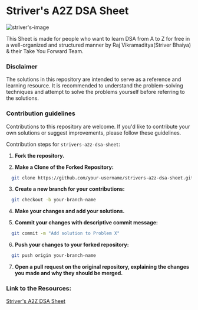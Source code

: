 # Striver's A2Z DSA Sheet

![striver's-image](https://user-images.githubusercontent.com/108109935/198030893-e0c815ef-28fa-43df-8e8a-fc42243b59fa.png)

This Sheet is made for people who want to learn DSA from A to Z for free in a well-organized and structured manner by Raj Vikramaditya(Striver Bhaiya) & their Take You Forward Team.

### Disclaimer

The solutions in this repository are intended to serve as a reference and learning resource. It is recommended to understand the problem-solving techniques and attempt to solve the problems yourself before referring to the solutions.

### Contribution guidelines

Contributions to this repository are welcome. If you'd like to contribute your own solutions or suggest improvements, please follow these guidelines.

Contribution steps for `strivers-a2z-dsa-sheet`:

1. **Fork the repository.**

2. **Make a Clone of the Forked Repository:**

```bash
  git clone https://github.com/your-username/strivers-a2z-dsa-sheet.git
```

3. **Create a new branch for your contributions:**

```bash
  git checkout -b your-branch-name
```

4. **Make your changes and add your solutions.**

5. **Commit your changes with descriptive commit message:**

```bash
  git commit -m "Add solution to Problem X"
```

6. **Push your changes to your forked repository:**

```bash
  git push origin your-branch-name
```

7. **Open a pull request on the original repository, explaining the changes you made and why they should be merged.**

### Link to the Resources:

[Striver's A2Z DSA Sheet](https://takeuforward.org/strivers-a2z-dsa-course/strivers-a2z-dsa-course-sheet-2/)
